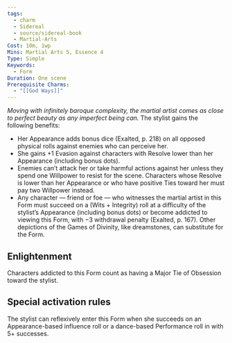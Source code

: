 ```yaml
---
tags:
  - charm
  - Sidereal
  - source/sidereal-book
  - Martial-Arts
Cost: 10m, 1wp
Mins: Martial Arts 5, Essence 4
Type: Simple
Keywords:
  - Form
Duration: One scene
Prerequisite Charms:
  - "[[God Ways]]"
---
```

*Moving with infinitely baroque complexity, the martial artist comes as close to perfect beauty as any imperfect being can.*
The stylist gains the following benefits: 
- Her Appearance adds bonus dice (Exalted, p. 218) on all opposed physical rolls against enemies who can perceive her. 
- She gains +1 Evasion against characters with Resolve lower than her Appearance (including bonus dots). 
- Enemies can’t attack her or take harmful actions against her unless they spend one Willpower to resist for the scene. Characters whose Resolve is lower than her Appearance or who have positive Ties toward her must pay two Willpower instead. 
- Any character — friend or foe — who witnesses the martial artist in this Form must succeed on a (Wits + Integrity) roll at a difficulty of the stylist’s Appearance (including bonus dots) or become addicted to viewing this Form, with −3 withdrawal penalty (Exalted, p. 167). Other depictions of the Games of Divinity, like dreamstones, can substitute for the Form.
## Enlightenment
Characters addicted to this Form count as having a Major Tie of Obsession toward the stylist. 
## Special activation rules
The stylist can reflexively enter this Form when she succeeds on an Appearance-based influence roll or a dance-based Performance roll in with 5+ successes.